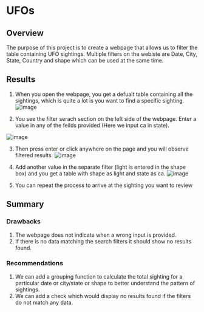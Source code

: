# UFOs

## Overview

The purpose of this project is to create a webpage that allows us to filter the table containing UFO sightings.
Multiple filters on the webiste are Date, City, State, Country and shape which can be used at the same time.

## Results

1. When you open the webpage, you get a defualt table containing all the sightings, which is quite a lot is you want to find a specific sighting.
![image](https://user-images.githubusercontent.com/100053788/169624541-27d262cf-042c-4a7d-805a-70fc9bb12807.png)

2. You see the filter serach section on the left side of the webpage.
Enter a value in any of the feilds provided (Here we input ca in state).


![image](https://user-images.githubusercontent.com/100053788/169624704-ba0df341-5f28-4c2c-b78f-4e4d73523818.png)

3. Then press enter or click anywhere on the page and you will observe filtered results.
![image](https://user-images.githubusercontent.com/100053788/169624750-f9006599-bdee-4a82-978f-97a980ae9b9f.png)

4. Add another value in the separate filter (light is entered in the shape box) and you get a table with shape as light  and state as ca.
![image](https://user-images.githubusercontent.com/100053788/169624845-c96f9d18-910d-4153-a57e-9bd90553ce3c.png)

5. You can repeat the process to arrive at the sighting you want to review

## Summary

### Drawbacks

1. The webpage does not indicate when a wrong input is provided.
2. If there is no data matching the search filters it should show no results found.

### Recommendations

1. We can add a grouping function to calculate the total sighting for a particular date or city/state or shape to better understand the pattern of sightings.
2. We can add a check which would display no results found if the filters do not match any data.
